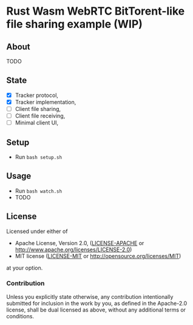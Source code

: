 # Rust Wasm WebRTC BitTorent-like file sharing example (WIP)

## About

TODO

## State

- [x] Tracker protocol,
- [x] Tracker implementation,
- [ ] Client file sharing,
- [ ] Client file receiving,
- [ ] Minimal client UI,

## Setup

* Run `bash setup.sh`

## Usage

* Run `bash watch.sh`
* TODO

## License

Licensed under either of

* Apache License, Version 2.0,
  ([LICENSE-APACHE](LICENSE-APACHE) or http://www.apache.org/licenses/LICENSE-2.0)
* MIT license ([LICENSE-MIT](LICENSE-MIT) or http://opensource.org/licenses/MIT)

at your option.

### Contribution

Unless you explicitly state otherwise, any contribution intentionally submitted
for inclusion in the work by you, as defined in the Apache-2.0 license,
shall be dual licensed as above, without any
additional terms or conditions.
